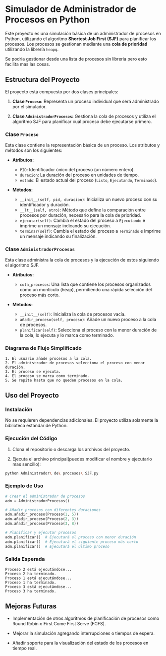 # Simulador de Administrador de Procesos en Python

Este proyecto es una simulación básica de un administrador de procesos en Python, utilizando el algoritmo **Shortest Job First (SJF)** para planificar los procesos. Los procesos se gestionan mediante una **cola de prioridad** utilizando la librería `heapq`.

Se podria gestionar desde una lista de procesos sin libreria pero esto facilita mas las cosas.

## Estructura del Proyecto

El proyecto está compuesto por dos clases principales:

1. **Clase `Proceso`:**
   Representa un proceso individual que será administrado por el simulador.

2. **Clase `AdministradorProcesos`:**
   Gestiona la cola de procesos y utiliza el algoritmo SJF para planificar cuál proceso debe ejecutarse primero.

### Clase `Proceso`

Esta clase contiene la representación básica de un proceso. Los atributos y métodos son los siguientes:

- **Atributos:**
  - `PID`: Identificador único del proceso (un número entero).
  - `duracion`: La duración del proceso en unidades de tiempo.
  - `estado`: El estado actual del proceso (`Listo`, `Ejecutando`, `Terminado`).

- **Métodos:**
  - `__init__(self, pid, duracion)`: Inicializa un nuevo proceso con su identificador y duración.
  - `__lt__(self, otro)`: Método que define la comparación entre procesos por duración, necesario para la cola de prioridad.
  - `ejecutar(self)`: Cambia el estado del proceso a `Ejecutando` e imprime un mensaje indicando su ejecución.
  - `terminar(self)`: Cambia el estado del proceso a `Terminado` e imprime un mensaje indicando su finalización.

### Clase `AdministradorProcesos`

Esta clase administra la cola de procesos y la ejecución de estos siguiendo el algoritmo SJF. 

- **Atributos:**
  - `cola_procesos`: Una lista que contiene los procesos organizados como un montículo (heap), permitiendo una rápida selección del proceso más corto.

- **Métodos:**
  - `__init__(self)`: Inicializa la cola de procesos vacía.
  - `añadir_proceso(self, proceso)`: Añade un nuevo proceso a la cola de procesos.
  - `planificar(self)`: Selecciona el proceso con la menor duración de la cola, lo ejecuta y lo marca como terminado.

### Diagrama de Flujo Simplificado

```plaintext
1. El usuario añade procesos a la cola.
2. El administrador de procesos selecciona el proceso con menor duración.
3. El proceso se ejecuta.
4. El proceso se marca como terminado.
5. Se repite hasta que no queden procesos en la cola.
```

## Uso del Proyecto

### Instalación

No se requieren dependencias adicionales. El proyecto utiliza solamente la biblioteca estándar de Python.

### Ejecución del Código

1. Clona el repositorio o descarga los archivos del proyecto.

2. Ejecuta el archivo principal(puedes modificar el nombre y ejecutarlo mas sencillo):

```bash
python Administrador\ de\ procesos\ SJF.py
```
### Ejemplo de Uso

```python
# Crear el administrador de procesos
adm = AdministradorProcesos()

# Añadir procesos con diferentes duraciones
adm.añadir_proceso(Proceso(1, 5))
adm.añadir_proceso(Proceso(2, 3))
adm.añadir_proceso(Proceso(3, 8))

# Planificar y ejecutar procesos
adm.planificar()  # Ejecutará el proceso con menor duración
adm.planificar()  # Ejecutará el siguiente proceso más corto
adm.planificar()  # Ejecutará el último proceso
```

### Salida Esperada

```
Proceso 2 está ejecutándose...
Proceso 2 ha terminado.
Proceso 1 está ejecutándose...
Proceso 1 ha terminado.
Proceso 3 está ejecutándose...
Proceso 3 ha terminado.
```

## Mejoras Futuras

- Implementación de otros algoritmos de planificación de procesos como Round Robin o First Come First Serve (FCFS).

- Mejorar la simulación agregando interrupciones o tiempos de espera.

- Añadir soporte para la visualización del estado de los procesos en tiempo real.
